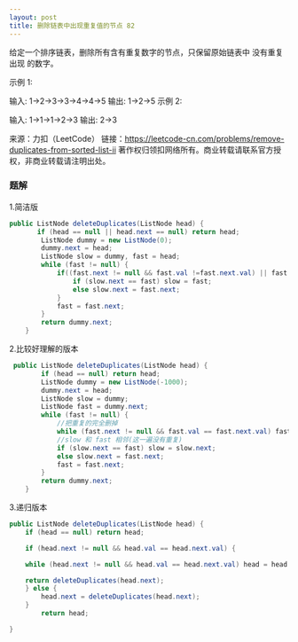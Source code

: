 ```yaml
---
layout: post
title: 删除链表中出现重复值的节点 82
---  
```

给定一个排序链表，删除所有含有重复数字的节点，只保留原始链表中 没有重复出现 的数字。

示例 1:

输入: 1->2->3->3->4->4->5
输出: 1->2->5
示例 2:

输入: 1->1->1->2->3
输出: 2->3

来源：力扣（LeetCode）
链接：https://leetcode-cn.com/problems/remove-duplicates-from-sorted-list-ii
著作权归领扣网络所有。商业转载请联系官方授权，非商业转载请注明出处。  
### 题解
1.简洁版
```java
public ListNode deleteDuplicates(ListNode head) {
       if (head == null || head.next == null) return head;
        ListNode dummy = new ListNode(0);
        dummy.next = head;
        ListNode slow = dummy, fast = head;
        while (fast != null) {
            if((fast.next != null && fast.val !=fast.next.val) || fast.next == null) {
                if (slow.next == fast) slow = fast;
                else slow.next = fast.next;
            }
            fast = fast.next;
        }
        return dummy.next;
    }
```  

2.比较好理解的版本  
``` java
 public ListNode deleteDuplicates(ListNode head) {
        if (head == null) return head;
        ListNode dummy = new ListNode(-1000);
        dummy.next = head;
        ListNode slow = dummy;
        ListNode fast = dummy.next;
        while (fast != null) {
            //把重复的完全删掉
            while (fast.next != null && fast.val == fast.next.val) fast = fast.next;
            //slow 和 fast 相邻(这一遍没有重复)
            if (slow.next == fast) slow = slow.next;
            else slow.next = fast.next;
            fast = fast.next;
        }
        return dummy.next; 
    }
```    

3.递归版本
```java
public ListNode deleteDuplicates(ListNode head) {
    if (head == null) return head;

    if (head.next != null && head.val == head.next.val) {

    while (head.next != null && head.val == head.next.val) head = head.next;

    return deleteDuplicates(head.next);
    } else {
        head.next = deleteDuplicates(head.next);
    }
        return head;

}
```   
